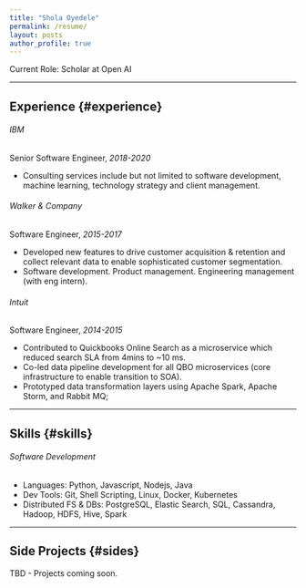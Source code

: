 ```yaml
---
title: "Shola Oyedele"
permalink: /resume/
layout: posts
author_profile: true
---
```


Current Role: Scholar at Open AI

------
## Experience {#experience}

###### IBM
Senior Software Engineer, *2018-2020* 
* Consulting services include but not limited to software development, machine learning, technology strategy and client management.

###### Walker & Company
Software Engineer, *2015-2017* 
* Developed new features to drive customer acquisition & retention and collect relevant data to enable sophisticated customer segmentation.
* Software development. Product management. Engineering management (with eng intern).

###### Intuit
Software Engineer, *2014-2015* 
* Contributed to Quickbooks Online Search as a microservice which reduced search SLA from 4mins to ~10 ms. 
* Co-led data pipeline development for all QBO microservices (core infrastructure to enable transition to SOA).
* Prototyped data transformation layers using Apache Spark, Apache Storm, and Rabbit MQ; 

------
## Skills {#skills}

###### Software Development
* Languages: Python, Javascript, Nodejs, Java
* Dev Tools: Git, Shell Scripting, Linux, Docker, Kubernetes
* Distributed FS & DBs: PostgreSQL, Elastic Search, SQL, Cassandra, Hadoop, HDFS, Hive, Spark

-------
## Side Projects {#sides}

TBD - Projects coming soon.

